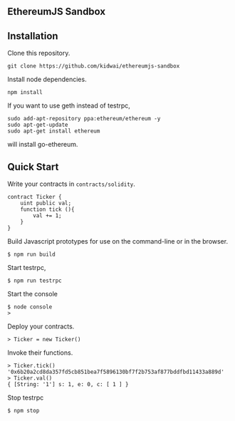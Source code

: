 ## EthereumJS Sandbox

## Installation

Clone this repository.

```
git clone https://github.com/kidwai/ethereumjs-sandbox
```

Install node dependencies.

```
npm install
```

If you want to use geth instead of testrpc,


```
sudo add-apt-repository ppa:ethereum/ethereum -y
sudo apt-get-update
sudo apt-get install ethereum
```

will install go-ethereum. 

## Quick Start

Write your contracts in `contracts/solidity`.

```
contract Ticker {
	uint public val;
	function tick (){
		val += 1;
	}
}
```

Build Javascript prototypes for use on the command-line or in the browser.

```
$ npm run build
```

Start testrpc,


```
$ npm run testrpc
```

Start the console

```
$ node console
> 
```

Deploy your contracts.


```
> Ticker = new Ticker()
```

Invoke their functions.

``` 
> Ticker.tick()
'0x6b20a2cd8da357fd5cb851bea7f5896130bf7f2b753af877bddfbd11433a889d'
> Ticker.val()
{ [String: '1'] s: 1, e: 0, c: [ 1 ] }
```

Stop testrpc

```
$ npm stop
```